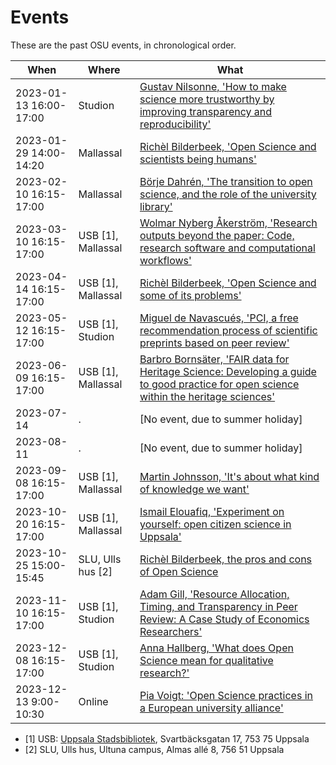 # Events

These are the past OSU events, in chronological order.

When                      | Where              |What
--------------------------|--------------------|------------------------------------------------
2023-01-13 16:00-17:00    |Studion             |[Gustav Nilsonne, 'How to make science more trustworthy by improving transparency and reproducibility'](20230129_richel_bilderbeek/README.md)
2023-01-29 14:00-14:20    |Mallassal           |[Richèl Bilderbeek, 'Open Science and scientists being humans'](20230129_richel_bilderbeek/README.md)
2023-02-10 16:15-17:00    |Mallassal           |[Börje Dahrén, 'The transition to open science, and the role of the university library'](20230210_boerje_dahreen/README.md)
2023-03-10 16:15-17:00    |USB [1], Mallassal  |[Wolmar Nyberg Åkerström, 'Research outputs beyond the paper: Code, research software and computational workflows'](20230310_wolmar_nyberg_aakerstroem/README.md)
2023-04-14 16:15-17:00    |USB [1], Mallassal  |[Richèl Bilderbeek, 'Open Science and some of its problems'](20230414_richel_bilderbeek/README.md)
2023-05-12 16:15-17:00    |USB [1], Studion    |[Miguel de Navascués, 'PCI, a free recommendation process of scientific preprints based on peer review'](20230512_miguel_de_navascues/README.md)
2023-06-09 16:15-17:00    |USB [1], Mallassal  |[Barbro Bornsäter, 'FAIR data for Heritage Science: Developing a guide to good practice for open science within the heritage sciences'](20230609_barbro_bornsaeter/README.md)
2023-07-14                |.                   |[No event, due to summer holiday]
2023-08-11                |.                   |[No event, due to summer holiday]
2023-09-08 16:15-17:00    |USB [1], Mallassal  |[Martin Johnsson, 'It's about what kind of knowledge we want'](20230908_martin_johnsson/README.md)
2023-10-20 16:15-17:00    |USB [1], Mallassal  |[Ismail Elouafiq, 'Experiment on yourself: open citizen science in Uppsala'](20231020_ismail_elouafiq/README.md)
2023-10-25 15:00-15:45    |SLU, Ulls hus [2]   |[Richèl Bilderbeek, the pros and cons of Open Science](20231025_richel_bilderbeek/README.md)
2023-11-10 16:15-17:00    |USB [1], Studion    |[Adam Gill, 'Resource Allocation, Timing, and Transparency in Peer Review: A Case Study of Economics Researchers'](20231110_adam_gill/README.md)
2023-12-08 16:15-17:00    |USB [1], Studion    |[Anna Hallberg, 'What does Open Science mean for qualitative research?'](20231208_anna_hallberg/README.md)
2023-12-13 9:00-10:30     |Online              |[Pia Voigt: 'Open Science practices in a European university alliance'](https://pad.gwdg.de/gSo8Md81QyO_PhyU93h-Nw)

 * [1] USB: [Uppsala Stadsbibliotek](https://bibliotekuppsala.se/web/arena/stadsbiblioteket), 
   Svartbäcksgatan 17, 753 75 Uppsala
 * [2] SLU, Ulls hus, Ultuna campus, Almas allé 8, 756 51 Uppsala
